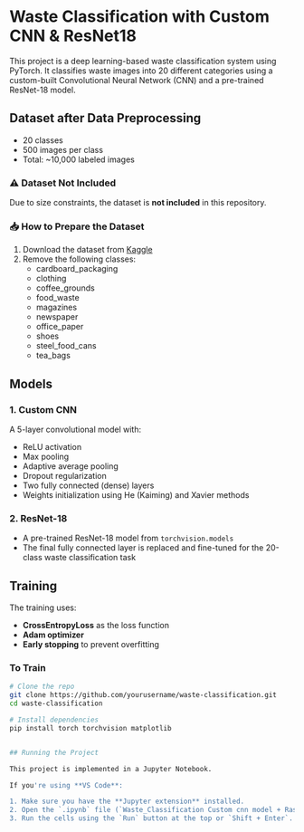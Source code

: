 # **Waste Classification with Custom CNN & ResNet18**

This project is a deep learning-based waste classification system using PyTorch. It classifies waste images into 20 different categories using a custom-built Convolutional Neural Network (CNN) and a pre-trained ResNet-18 model.

## **Dataset after Data Preprocessing**

- 20 classes  
- 500 images per class  
- Total: ~10,000 labeled images  

### ⚠️ **Dataset Not Included**

Due to size constraints, the dataset is **not included** in this repository.

### 📥 **How to Prepare the Dataset**

1. Download the dataset from [Kaggle](https://www.kaggle.com/datasets/alistairking/recyclable-and-household-waste-classification)  
2. Remove the following classes:
   - cardboard_packaging  
   - clothing  
   - coffee_grounds  
   - food_waste  
   - magazines  
   - newspaper  
   - office_paper  
   - shoes  
   - steel_food_cans  
   - tea_bags  

## **Models**

### **1. Custom CNN**

A 5-layer convolutional model with:
- ReLU activation  
- Max pooling  
- Adaptive average pooling  
- Dropout regularization  
- Two fully connected (dense) layers  
- Weights initialization using He (Kaiming) and Xavier methods  

### **2. ResNet-18**

- A pre-trained ResNet-18 model from `torchvision.models`  
- The final fully connected layer is replaced and fine-tuned for the 20-class waste classification task  

## **Training**

The training uses:
- **CrossEntropyLoss** as the loss function  
- **Adam optimizer**  
- **Early stopping** to prevent overfitting  

### **To Train**

```bash
# Clone the repo
git clone https://github.com/yourusername/waste-classification.git
cd waste-classification

# Install dependencies
pip install torch torchvision matplotlib


## Running the Project

This project is implemented in a Jupyter Notebook.

If you're using **VS Code**:

1. Make sure you have the **Jupyter extension** installed.
2. Open the `.ipynb` file (`Waste_Classification Custom cnn model + Rasnet 18 model.ipynb`) in VS Code.
3. Run the cells using the `Run` button at the top or `Shift + Enter`.

